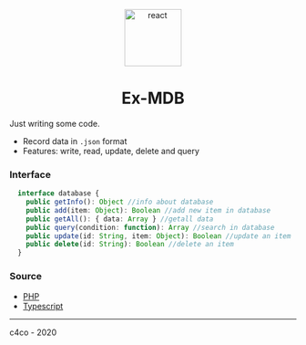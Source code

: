 <p align="center">
  <img alt="react" src="https://cdn.icon-icons.com/icons2/2334/PNG/512/box_cube_d_perspective_shape_icon_142362.png" width="100" />
</p>

<h1 align="center">
  Ex-MDB
</h1>

Just writing some code.

- Record data in ```.json``` format
- Features: write, read, update, delete and query

### Interface

```typescript
  interface database {
    public getInfo(): Object //info about database
    public add(item: Object): Boolean //add new item in database
    public getAll(): { data: Array } //getall data
    public query(condition: function): Array //search in database
    public update(id: String, item: Object): Boolean //update an item
    public delete(id: String): Boolean //delete an item
  }
```

### Source

- [PHP](https://github.com/C4co/ex-mdb/tree/master/php)
- [Typescript](https://github.com/C4co/ex-mdb/tree/master/typescript)

---

c4co - 2020
